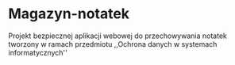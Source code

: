 # Magazyn-notatek
Projekt bezpiecznej aplikacji webowej do przechowywania notatek tworzony w ramach przedmiotu ,,Ochrona danych w systemach informatycznych''
